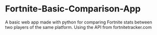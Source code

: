# Fortnite-Basic-Comparison-App
A basic web app made with python for comparing Fortnite stats between two players of the same platform. Using the API from fortnitetracker.com

